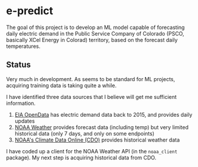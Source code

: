 # e-predict
The goal of this project is to develop an ML model capable of forecasting daily electric demand in the 
Public Service Company of Colorado (PSCO, basically XCel Energy in Colorad) territory, based on the forecast daily temperatures. 

## Status
Very much in development. As seems to be standard for ML projects, acquiring training data is taking quite a while. 

I have identified three data sources that I believe will get me sufficient information.

1. [EIA OpenData](https://www.eia.gov/opendata/) has electric demand data back to 2015, and provides daily updates
2. [NOAA Weather](https://www.weather.gov/documentation/services-web-api) provides forecast data (including temp) but very limited historical data (only 7 days, and only on some endpoints)
3. [NOAA's Climate Data Online (CDO)](https://www.ncdc.noaa.gov/cdo-web/webservices/v2) provides historical weather data

I have coded up a client for the NOAA Weather API (in the `noaa_client` package). My next step is acquiring historical data from CDO.

